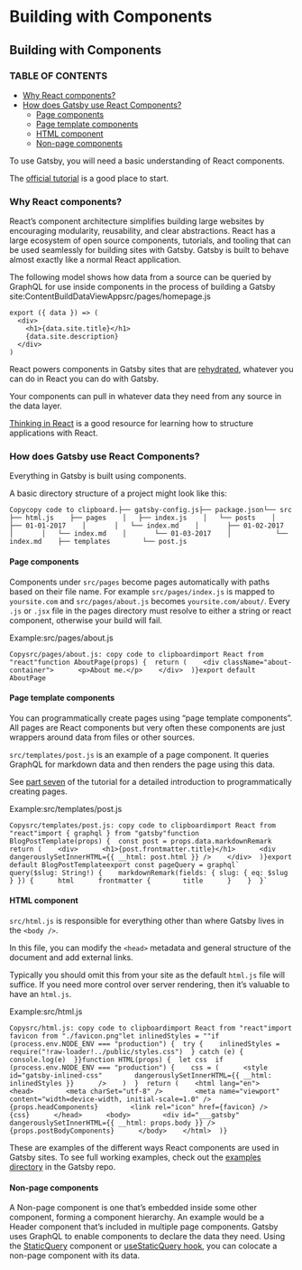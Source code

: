 # Building with Components

## Building with Components

### TABLE OF CONTENTS

- [Why React components?](https://www.gatsbyjs.com/docs/conceptual/building-with-components/#why-react-components)
- [How does Gatsby use React Components?](https://www.gatsbyjs.com/docs/conceptual/building-with-components/#how-does-gatsby-use-react-components)
  - [Page components](https://www.gatsbyjs.com/docs/conceptual/building-with-components/#page-components)
  - [Page template components](https://www.gatsbyjs.com/docs/conceptual/building-with-components/#page-template-components)
  - [HTML component](https://www.gatsbyjs.com/docs/conceptual/building-with-components/#html-component)
  - [Non-page components](https://www.gatsbyjs.com/docs/conceptual/building-with-components/#non-page-components)

To use Gatsby, you will need a basic understanding of React components.

The [official tutorial](https://reactjs.org/tutorial/tutorial.html) is a good place to start.

### Why React components? <a id="why-react-components"></a>

React’s component architecture simplifies building large websites by encouraging modularity, reusability, and clear abstractions. React has a large ecosystem of open source components, tutorials, and tooling that can be used seamlessly for building sites with Gatsby. Gatsby is built to behave almost exactly like a normal React application.

The following model shows how data from a source can be queried by GraphQL for use inside components in the process of building a Gatsby site:ContentBuildDataViewAppsrc/pages/homepage.js

```text
export ({ data }) => (
  <div>
    <h1>{data.site.title}</h1>
    {data.site.description}
  </div>
)
```

React powers components in Gatsby sites that are [rehydrated](https://www.gatsbyjs.com/docs/glossary#hydration), whatever you can do in React you can do with Gatsby.

Your components can pull in whatever data they need from any source in the data layer.

[Thinking in React](https://reactjs.org/docs/thinking-in-react.html) is a good resource for learning how to structure applications with React.

### How does Gatsby use React Components? <a id="how-does-gatsby-use-react-components"></a>

Everything in Gatsby is built using components.

A basic directory structure of a project might look like this:

```text
Copycopy code to clipboard.├── gatsby-config.js├── package.json└── src    ├── html.js    ├── pages    │   ├── index.js    │   └── posts    │       ├── 01-01-2017    │       │   └── index.md    │       ├── 01-02-2017    │       │   └── index.md    │       └── 01-03-2017    │           └── index.md    ├── templates        └── post.js
```

#### Page components <a id="page-components"></a>

Components under `src/pages` become pages automatically with paths based on their file name. For example `src/pages/index.js` is mapped to `yoursite.com` and `src/pages/about.js` becomes `yoursite.com/about/`. Every `.js` or `.jsx` file in the pages directory must resolve to either a string or react component, otherwise your build will fail.

Example:src/pages/about.js

```text
Copysrc/pages/about.js: copy code to clipboardimport React from "react"function AboutPage(props) {  return (    <div className="about-container">      <p>About me.</p>    </div>  )}export default AboutPage
```

#### Page template components <a id="page-template-components"></a>

You can programmatically create pages using “page template components”. All pages are React components but very often these components are just wrappers around data from files or other sources.

`src/templates/post.js` is an example of a page component. It queries GraphQL for markdown data and then renders the page using this data.

See [part seven](https://www.gatsbyjs.com/docs/tutorial/part-seven/) of the tutorial for a detailed introduction to programmatically creating pages.

Example:src/templates/post.js

```text
Copysrc/templates/post.js: copy code to clipboardimport React from "react"import { graphql } from "gatsby"function BlogPostTemplate(props) {  const post = props.data.markdownRemark  return (    <div>      <h1>{post.frontmatter.title}</h1>      <div dangerouslySetInnerHTML={{ __html: post.html }} />    </div>  )}export default BlogPostTemplateexport const pageQuery = graphql`  query($slug: String!) {    markdownRemark(fields: { slug: { eq: $slug } }) {      html      frontmatter {        title      }    }  }`
```

#### HTML component <a id="html-component"></a>

`src/html.js` is responsible for everything other than where Gatsby lives in the `<body />`.

In this file, you can modify the `<head>` metadata and general structure of the document and add external links.

Typically you should omit this from your site as the default `html.js` file will suffice. If you need more control over server rendering, then it’s valuable to have an `html.js`.

Example:src/html.js

```text
Copysrc/html.js: copy code to clipboardimport React from "react"import favicon from "./favicon.png"let inlinedStyles = ""if (process.env.NODE_ENV === "production") {  try {    inlinedStyles = require("!raw-loader!../public/styles.css")  } catch (e) {    console.log(e)  }}function HTML(props) {  let css  if (process.env.NODE_ENV === "production") {    css = (      <style        id="gatsby-inlined-css"        dangerouslySetInnerHTML={{ __html: inlinedStyles }}      />    )  }  return (    <html lang="en">      <head>        <meta charSet="utf-8" />        <meta name="viewport" content="width=device-width, initial-scale=1.0" />        {props.headComponents}        <link rel="icon" href={favicon} />        {css}      </head>      <body>        <div id="___gatsby" dangerouslySetInnerHTML={{ __html: props.body }} />        {props.postBodyComponents}      </body>    </html>  )}
```

These are examples of the different ways React components are used in Gatsby sites. To see full working examples, check out the [examples directory](https://github.com/gatsbyjs/gatsby/tree/master/examples) in the Gatsby repo.

#### Non-page components <a id="non-page-components"></a>

A Non-page component is one that’s embedded inside some other component, forming a component hierarchy. An example would be a Header component that’s included in multiple page components. Gatsby uses GraphQL to enable components to declare the data they need. Using the [StaticQuery](https://www.gatsbyjs.com/docs/how-to/querying-data/static-query/) component or [useStaticQuery hook](https://www.gatsbyjs.com/docs/how-to/querying-data/use-static-query/), you can colocate a non-page component with its data.
